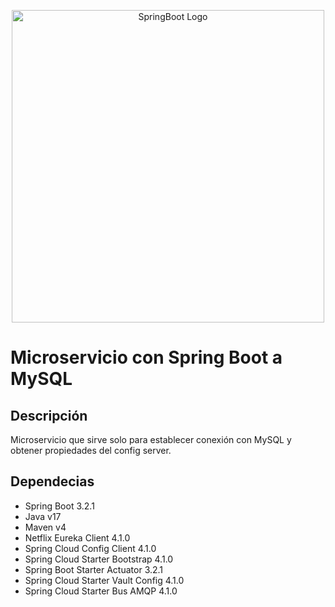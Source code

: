 <p align="center">
  <a href="https://spring.io/projects/spring-boot/" target="blank"><img src="https://user-images.githubusercontent.com/33158051/103466606-760a4000-4d14-11eb-9941-2f3d00371471.png" width="500" alt="SpringBoot Logo" /></a>
</p>

# Microservicio con Spring Boot a MySQL

## Descripción
Microservicio que sirve solo para establecer conexión con MySQL y obtener propiedades del config server.

## Dependecias
- Spring Boot 3.2.1
- Java v17
- Maven v4
- Netflix Eureka Client 4.1.0
- Spring Cloud Config Client 4.1.0
- Spring Cloud Starter Bootstrap 4.1.0
- Spring Boot Starter Actuator 3.2.1
- Spring Cloud Starter Vault Config 4.1.0 
- Spring Cloud Starter Bus AMQP 4.1.0